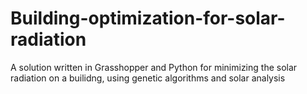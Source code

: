 # Building-optimization-for-solar-radiation
A solution written in Grasshopper and Python for minimizing the solar radiation on a builidng, using genetic algorithms and solar analysis
